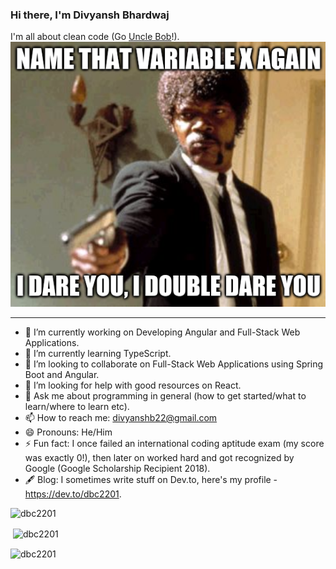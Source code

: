 ### Hi there, I'm Divyansh Bhardwaj

I'm all about clean code (Go [Uncle Bob](https://g.co/kgs/N35FgZ)!).  
![meme](https://github.com/dbc2201/dbc2201/blob/master/meme.png)

---
- 🔭 I’m currently working on Developing Angular and Full-Stack Web Applications.
- 🌱 I’m currently learning TypeScript.
- 👯 I’m looking to collaborate on Full-Stack Web Applications using Spring Boot and Angular.
- 🤔 I’m looking for help with good resources on React.
- 💬 Ask me about programming in general (how to get started/what to learn/where to learn etc).
- 📫 How to reach me: divyanshb22@gmail.com
- 😄 Pronouns: He/Him
- ⚡ Fun fact: I once failed an international coding aptitude exam (my score was exactly 0!), then later on worked hard and got recognized by Google (Google Scholarship Recipient 2018).
- 🖋️ Blog: I sometimes write stuff on Dev.to, here's my profile - https://dev.to/dbc2201.

<p align="left"><img src="https://komarev.com/ghpvc/?username=dbc2201" alt="dbc2201"/> </p>

<p>&nbsp;<img align="center" src="https://github-readme-stats.vercel.app/api?username=dbc2201&show_icons=true&locale=en" alt="dbc2201" /></p>

<p><img align="center" src="https://github-readme-streak-stats.herokuapp.com/?user=dbc2201&" alt="dbc2201" /></p>
